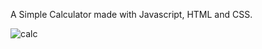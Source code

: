 A Simple Calculator made with Javascript, HTML and CSS.


![calc](https://user-images.githubusercontent.com/68011090/118414504-d20aab00-b69c-11eb-8244-c349be9f61b7.png)
